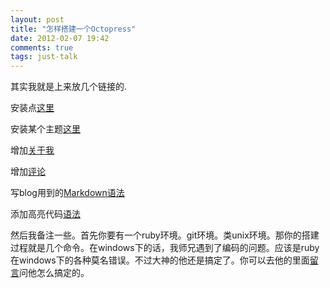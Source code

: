 ```yaml
---
layout: post
title: "怎样搭建一个Octopress"
date: 2012-02-07 19:42
comments: true
tags: just-talk
---
```


其实我就是上来放几个链接的.

安装点[这里](http://blog.eddie.com.tw/2011/10/11/how-to-install-octopress-on-heroku/)

安装某个主题[这里](http://zespia.tw/Octopress-Theme-Slash/index_tw.html)

增加[关于我](http://fancyoung.com/blog/octopress-study/)

增加[评论](http://gangmax.github.com/blog/2012/01/20/how-to-use-disqus-in-octopress/)

写blog用到的[Markdown语法](http://markdown.tw/)

添加高亮代码[语法](http://octopress.org/docs/plugins/include-code/)

<!--more-->

然后我备注一些。首先你要有一个ruby环境。git环境。类unix环境。那你的搭建过程就是几个命令。在windows下的话，我师兄遇到了编码的问题。应该是ruby在windows下的各种莫名错误。不过大神的他还是搞定了。你可以去他的里面[留言](http://n-9.heroku.com/)问他怎么搞定的。